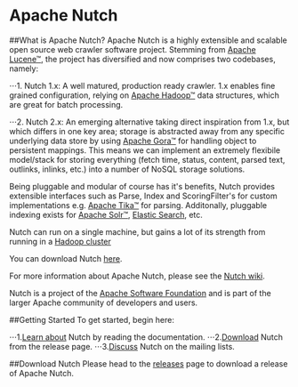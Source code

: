 Apache Nutch
=======

##What is Apache Nutch?
Apache Nutch is a highly extensible and scalable open source web crawler software project. Stemming from [Apache Lucene™](http://lucene.apache.org/java/), the project has diversified and now comprises two codebases, namely:

⋅⋅⋅1. Nutch 1.x: A well matured, production ready crawler. 1.x enables fine grained configuration, relying on [Apache Hadoop™](http://hadoop.apache.org/) data structures, which are great for batch processing.

⋅⋅⋅2. Nutch 2.x: An emerging alternative taking direct inspiration from 1.x, but which differs in one key area; storage is abstracted away from any specific underlying data store by using [Apache Gora™](http://gora.apache.org/) for handling object to persistent mappings. This means we can implement an extremely flexibile model/stack for storing everything (fetch time, status, content, parsed text, outlinks, inlinks, etc.) into a number of NoSQL storage solutions.

Being pluggable and modular of course has it's benefits, Nutch provides extensible interfaces such as Parse, Index and ScoringFilter's for custom implementations e.g. [Apache Tika™](http://tika.apache.org/) for parsing. Additonally, pluggable indexing exists for [Apache Solr™](http://lucene.apache.org/solr/), [Elastic Search](http://www.elasticsearch.org/), etc.

Nutch can run on a single machine, but gains a lot of its strength from running in a [Hadoop cluster](http://hadoop.apache.org/)

You can download Nutch [here](http://nutch.apache.org/downloads.html).

For more information about Apache Nutch, please see the [Nutch wiki](http://wiki.apache.org/nutch/).

Nutch is a project of the [Apache Software Foundation](http://www.apache.org/) and is part of the larger Apache community of developers and users.

##Getting Started
To get started, begin here:

⋅⋅⋅1.[Learn about](http://nutch.apache.org/wiki.html) Nutch by reading the documentation.
⋅⋅⋅2.[Download](http://nutch.apache.org/downloads.html) Nutch from the release page.
⋅⋅⋅3.[Discuss](http://nutch.apache.org/mailing_lists.html) Nutch on the mailing lists.
    
##Download Nutch
Please head to the [releases](http://nutch.apache.org/downloads.html) page to download a release of Apache Nutch.
